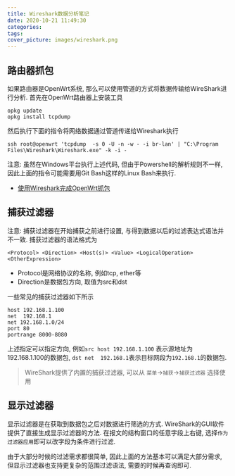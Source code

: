 ```yaml
---
title: Wireshark数据分析笔记
date: 2020-10-21 11:49:30
categories:
tags:
cover_picture: images/wireshark.png
---
```

<!-- <script type="text/javascript" src="https://cdnjs.cloudflare.com/ajax/libs/mathjax/2.7.4/MathJax.js?config=default"></script> -->




路由器抓包
--------------


如果路由器是OpenWrt系统, 那么可以使用管道的方式将数据传输给WireShark进行分析. 首先在OpenWrt路由器上安装工具

```
opkg update
opkg install tcpdump
```


然后执行下面的指令将网络数据通过管道传递给Wireshark执行



```
ssh root@openwrt 'tcpdump  -s 0 -U -n -w - -i br-lan' | "C:\Program Files\Wireshark\Wireshark.exe" -k -i -
```

注意:  虽然在Windows平台执行上述代码, 但由于Powershell的解析规则不一样, 因此上面的指令可能需要用Git Bash这样的Linux Bash来执行.


- [使用Wireshark完成OpenWrt抓包](https://www.atfeng.com/post/%E4%BD%BF%E7%94%A8wireshark%E5%AE%8C%E6%88%90openwrt%E6%8A%93%E5%8C%85/)




捕获过滤器
--------------

注意: 捕获过滤器在开始捕获之前进行设置, 与得到数据以后的过滤表达式语法并不一致. 捕获过滤器的语法格式为

```
<Protocol> <Direction> <Host(s)> <Value> <LogicalOperation> <OtherExpression>
```

- Protocol是网络协议的名称, 例如tcp, ether等
- Direction是数据包方向, 取值为src和dst

一些常见的捕获过滤器如下所示

```
host 192.168.1.100  
net  192.168.1      
net 192.168.1.0/24  
port 80             
portrange 8000-8080
```

上述指定可以指定方向, 例如`src host 192.168.1.100` 表示源地址为192.168.1.100的数据包, `dst net  192.168.1`表示目标网段为`192.168.1`的数据包.

> WireShark提供了内置的捕获过滤器, 可以从 `菜单`->`捕获`->`捕获过滤器` 选择使用


显示过滤器
--------------


显示过滤器是在获取到数据包之后对数据进行筛选的方式. WireShark的GUI软件提供了直接生成显示过滤器的方法. 在报文的结构窗口的任意字段上右键, 选择`作为过滤器应用`即可以改字段为条件进行过滤.

由于大部分时候的过滤需求都很简单, 因此上面的方法基本可以满足大部分需求, 但显示过滤器也支持更复杂的范围过滤语法, 需要的时候再查询即可.